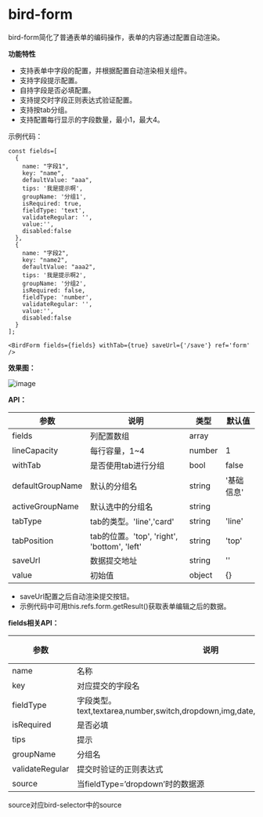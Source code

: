 # bird-form

bird-form简化了普通表单的编码操作，表单的内容通过配置自动渲染。

**功能特性**

- 支持表单中字段的配置，并根据配置自动渲染相关组件。
- 支持字段提示配置。
- 自持字段是否必填配置。
- 支持提交时字段正则表达式验证配置。
- 支持按tab分组。
- 支持配置每行显示的字段数量，最小1，最大4。

示例代码：

```
const fields=[
  {
    name: "字段1",
    key: "name",
    defaultValue: "aaa",
    tips: '我是提示啊',
    groupName: '分组1',
    isRequired: true,
    fieldType: 'text',
    validateRegular: '',
    value:'',
    disabled:false
  },
  {
    name: "字段2",
    key: "name2",
    defaultValue: "aaa2",
    tips: '我是提示啊2',
    groupName: '分组2',
    isRequired: false,
    fieldType: 'number',
    validateRegular: '',
    value:'',
    disabled:false
  }
];

<BirdForm fields={fields} withTab={true} saveUrl={'/save'} ref='form' />
```
**效果图：**

![image](https://raw.githubusercontent.com/liuxx001/bird-front/master/doc/bird-form.png)

**API：**

参数 | 说明 | 类型 | 默认值
---|---|---|---
fields | 列配置数组 | array | 
lineCapacity | 每行容量，1~4 | number | 1
withTab | 是否使用tab进行分组 | bool | false
defaultGroupName | 默认的分组名 | string | '基础信息'
activeGroupName | 默认选中的分组名 | string | 
tabType | tab的类型。'line','card' | string | 'line'
tabPosition | tab的位置。'top', 'right', 'bottom', 'left' | string | 'top'
saveUrl | 数据提交地址 | string | ''
value | 初始值 | object | {}


- saveUrl配置之后自动渲染提交按钮。
- 示例代码中可用this.refs.form.getResult()获取表单编辑之后的数据。

**fields相关API：**

参数 | 说明 | 类型 | 默认值
---|---|---|---
name | 名称 | string | 
key | 对应提交的字段名 | string | 
fieldType | 字段类型。text,textarea,number,switch,dropdown,img,date,datetime,hide,command | string | ''
isRequired | 是否必填 | bool | false
tips | 提示 | string | 
groupName | 分组名 | string | ''
validateRegular | 提交时验证的正则表达式 | string | 
source | 当fieldType=’dropdown’时的数据源 | object | 

source对应bird-selector中的source

